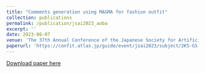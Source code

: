 ```yaml
---
title: "Comments generation using MAGMA for fashion outfit"
collection: publications
permalink: /publication/jsai2023_aoba
excerpt: ''
date: 2023-06-07
venue: 'The 37th Annual Conference of the Japanese Society for Artificial Intelligence, 2023'
paperurl: 'https://confit.atlas.jp/guide/event/jsai2023/subject/2K5-GS-2-04/detail?lang=en'
---
```


[Download paper here](http://ryozomasukawa.github.io/files/2K5-GS-2-04.pdf)
